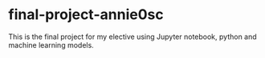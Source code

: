 # final-project-annie0sc
This is the final project for my elective using Jupyter notebook, python and machine learning models.
